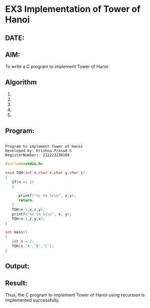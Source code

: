 # EX3 Implementation of Tower of Hanoi
## DATE:
## AIM:
To write a C program to implement Tower of Hanoi

## Algorithm
1. 
2. 
3. 
4.  
5.   

## Program:
```

Program to implement Tower of Hanoi
Developed by: Krishna Prasad S 
RegisterNumber:  212223230108

```
```c
#include<stdio.h>

void TOH(int n,char x,char y,char z)
{
   if(n == 1)
   {
      
      printf("%c to %c\n", x,y);
      return;
   }
   TOH(n-1,x,z,y);
   printf("%c to %c\n", x, y);
   TOH(n-1,z,y,x);
}

int main()
{
   int n = 2;
   TOH(n,'A','B','C');
}

```

## Output:



## Result:
Thus, the C program to implement Tower of Hanoi using recursion is implemented successfully.
